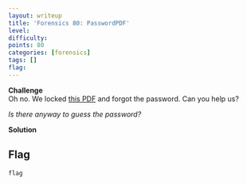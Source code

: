 ```yaml
---
layout: writeup
title: 'Forensics 80: PasswordPDF'
level:
difficulty:
points: 80
categories: [forensics]
tags: []
flag:
---
```

**Challenge**   
Oh no. We locked [this PDF](writeupfiles/mypassword.pdf) and forgot the
password. Can you help us?

*Is there anyway to guess the password?*

**Solution**   
## Flag

    flag